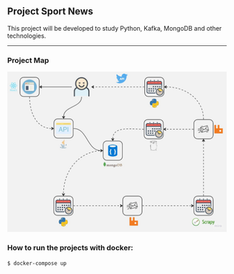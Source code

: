 ## Project Sport News

This project will be developed to study Python, Kafka, MongoDB and other technologies.

<hr>

### Project Map
![project_map.jpg](./project_map_v2.jpg)


### How to run the projects with docker:

``````
$ docker-compose up
``````